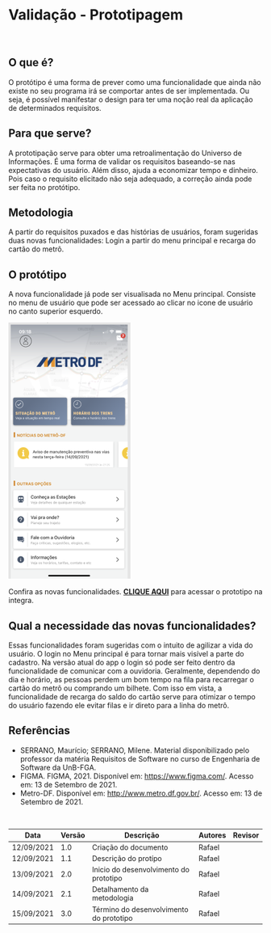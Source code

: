 # Validação - Prototipagem
<br>

## O que é?
O protótipo é uma forma de prever como uma funcionalidade que ainda não existe no seu programa irá se comportar antes de ser implementada. Ou seja, é possível manifestar o design para ter uma noção real da aplicação de determinados requisitos.

## Para que serve?
A prototipação serve para obter uma retroalimentação do Universo de Informações. É uma forma de validar os requisitos baseando-se nas expectativas do usuário. Além disso, ajuda a economizar tempo e dinheiro. Pois caso o requisito elicitado não seja adequado, a correção ainda pode ser feita no protótipo.
<br>

## Metodologia
A partir do requisitos puxados e das histórias de usuários, foram sugeridas duas novas funcionalidades: Login a partir do menu principal e recarga do cartão do metrô.
<br>

## O protótipo
A nova funcionalidade já pode ser visualisada no Menu principal. Consiste no menu de usuário que pode ser acessado ao clicar no icone de usuário no canto superior esquerdo.

<img alt = "Menu Principal" src="../../imagens/fotosPrototipo/MENU_PRINCIPAL.png"/>

Confira as novas funcionalidades. [**CLIQUE AQUI**](https://www.figma.com/proto/Aky9YWaQSzGJXJBXL49318/Prototipo-Metro-DF?node-id=3%3A4&scaling=scale-down&page-id=0%3A1&starting-point-node-id=3%3A4) para acessar o prototipo na integra.
<br>

## Qual a necessidade das novas funcionalidades?
Essas funcionalidades foram sugeridas com o intuito de agilizar a vida do usuário. O login no Menu principal é para tornar mais visível a parte do cadastro. Na versão atual do app o login só pode ser feito dentro da funcionalidade de comunicar com a ouvidoria.
Geralmente, dependendo do dia e horário, as pessoas perdem um bom tempo na fila para recarregar o cartão do metrô ou comprando um bilhete. Com isso em vista, a funcionalidade de recarga do saldo do cartão serve para otimizar o tempo do usuário fazendo ele evitar filas e ir direto para a linha do metrô.
<br>

    
## Referências
* SERRANO, Maurício; SERRANO, Milene. Material disponibilizado pelo professor da matéria Requisitos de Software no curso de Engenharia de Software da UnB-FGA. 
* FIGMA. FIGMA, 2021. Disponível em: https://www.figma.com/. Acesso em: 13 de Setembro de 2021.
* Metro-DF. Disponível em: http://www.metro.df.gov.br/. Acesso em: 13 de Setembro de 2021.
<br>

| Data     | Versão | Descrição                                        | Autores    | Revisor        |
| ---------- | --------- | ------------------------------------------ | ---------------- |-------- |
| 12/09/2021 | 1.0 | Criação do documento                   | Rafael |               |  
| 12/09/2021 | 1.1 | Descrição do protípo                 | Rafael |               |  
| 13/09/2021 | 2.0 | Inicio do desenvolvimento do prototipo          | Rafael |               |  
| 14/09/2021 | 2.1 | Detalhamento da metodologia          | Rafael |               |  
| 15/09/2021 | 3.0 | Término do desenvolvimento do prototipo      | Rafael |               |  